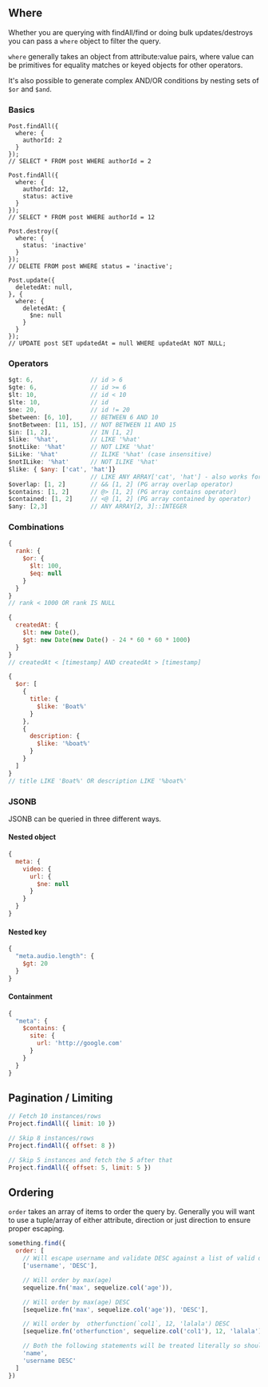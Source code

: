 ## Where

Whether you are querying with findAll/find or doing bulk updates/destroys you can pass a `where` object to filter the query.

`where` generally takes an object from attribute:value pairs, where value can be primitives for equality matches or keyed objects for other operators.

It's also possible to generate complex AND/OR conditions by nesting sets of `$or` and `$and`.

### Basics
```
Post.findAll({
  where: {
    authorId: 2
  }
});
// SELECT * FROM post WHERE authorId = 2

Post.findAll({
  where: {
    authorId: 12,
    status: active
  }
});
// SELECT * FROM post WHERE authorId = 12

Post.destroy({
  where: {
    status: 'inactive'
  }
});
// DELETE FROM post WHERE status = 'inactive';

Post.update({
  deletedAt: null,
}, {
  where: {
    deletedAt: {
      $ne: null
    }
  }
});
// UPDATE post SET updatedAt = null WHERE updatedAt NOT NULL;
```

### Operators

```js
$gt: 6,                // id > 6
$gte: 6,               // id >= 6
$lt: 10,               // id < 10
$lte: 10,              // id
$ne: 20,               // id != 20
$between: [6, 10],     // BETWEEN 6 AND 10
$notBetween: [11, 15], // NOT BETWEEN 11 AND 15
$in: [1, 2],           // IN [1, 2]
$like: '%hat',         // LIKE '%hat'
$notLike: '%hat'       // NOT LIKE '%hat'
$iLike: '%hat'         // ILIKE '%hat' (case insensitive)
$notILike: '%hat'      // NOT ILIKE '%hat'
$like: { $any: ['cat', 'hat']} 
                       // LIKE ANY ARRAY['cat', 'hat'] - also works for iLike and notLike
$overlap: [1, 2]       // && [1, 2] (PG array overlap operator)
$contains: [1, 2]      // @> [1, 2] (PG array contains operator)
$contained: [1, 2]     // <@ [1, 2] (PG array contained by operator)
$any: [2,3]            // ANY ARRAY[2, 3]::INTEGER
```

### Combinations
```js
{
  rank: {
    $or: {
      $lt: 100,
      $eq: null
    }
  }
}
// rank < 1000 OR rank IS NULL

{
  createdAt: {
    $lt: new Date(),
    $gt: new Date(new Date() - 24 * 60 * 60 * 1000)
  }
}
// createdAt < [timestamp] AND createdAt > [timestamp]

{
  $or: [
    {
      title: {
        $like: 'Boat%'
      }
    },
    {
      description: {
        $like: '%boat%'
      }
    }
  ]
}
// title LIKE 'Boat%' OR description LIKE '%boat%'
```

### JSONB

JSONB can be queried in three different ways.

#### Nested object
```js
{
  meta: {
    video: {
      url: {
        $ne: null
      }
    }
  }
}
```

#### Nested key
```js
{
  "meta.audio.length": {
    $gt: 20
  }
}
```

#### Containment
```js
{
  "meta": {
    $contains: {
      site: {
        url: 'http://google.com'
      }
    }
  }
}
```

## Pagination / Limiting
```js
// Fetch 10 instances/rows
Project.findAll({ limit: 10 })

// Skip 8 instances/rows
Project.findAll({ offset: 8 })

// Skip 5 instances and fetch the 5 after that
Project.findAll({ offset: 5, limit: 5 })
```

## Ordering

`order` takes an array of items to order the query by. Generally you will want to use a tuple/array of either attribute, direction or just direction to ensure proper escaping.

```js
something.find({
  order: [
    // Will escape username and validate DESC against a list of valid direction parameters
    ['username', 'DESC'],

    // Will order by max(age)
    sequelize.fn('max', sequelize.col('age')),

    // Will order by max(age) DESC
    [sequelize.fn('max', sequelize.col('age')), 'DESC'],

    // Will order by  otherfunction(`col1`, 12, 'lalala') DESC    
    [sequelize.fn('otherfunction', sequelize.col('col1'), 12, 'lalala'), 'DESC'],

    // Both the following statements will be treated literally so should be treated with care
    'name',
    'username DESC'
  ]
})
```
